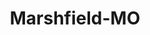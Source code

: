 ---
title: Marshfield-MO
slug: marshfield-mo
f_state:
- cms/state/missouri.md
f_locations:
- cms/payday-loan/check-casher-inc-10623.md
- cms/payday-loan/check-casher-inc-10625.md
- cms/payday-loan/h-m-check-cashing-loan-19268.md
- cms/payday-loan/lendnation-20341.md
- cms/payday-loan/quik-cash-25402.md
updated-on: '2024-05-30T13:41:28.615Z'
created-on: '2024-05-30T13:41:28.615Z'
published-on: '2024-05-30T13:54:32.469Z'
f_city: Marshfield
layout: '[city].html'
tags: city
---